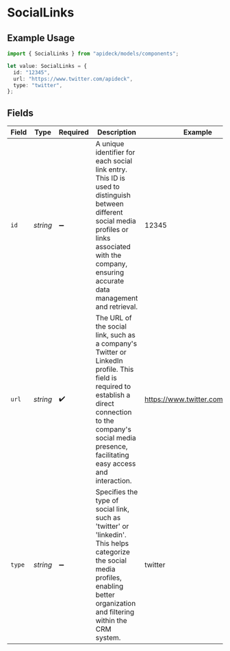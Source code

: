 # SocialLinks

## Example Usage

```typescript
import { SocialLinks } from "apideck/models/components";

let value: SocialLinks = {
  id: "12345",
  url: "https://www.twitter.com/apideck",
  type: "twitter",
};
```

## Fields

| Field                                                                                                                                                                                                                  | Type                                                                                                                                                                                                                   | Required                                                                                                                                                                                                               | Description                                                                                                                                                                                                            | Example                                                                                                                                                                                                                |
| ---------------------------------------------------------------------------------------------------------------------------------------------------------------------------------------------------------------------- | ---------------------------------------------------------------------------------------------------------------------------------------------------------------------------------------------------------------------- | ---------------------------------------------------------------------------------------------------------------------------------------------------------------------------------------------------------------------- | ---------------------------------------------------------------------------------------------------------------------------------------------------------------------------------------------------------------------- | ---------------------------------------------------------------------------------------------------------------------------------------------------------------------------------------------------------------------- |
| `id`                                                                                                                                                                                                                   | *string*                                                                                                                                                                                                               | :heavy_minus_sign:                                                                                                                                                                                                     | A unique identifier for each social link entry. This ID is used to distinguish between different social media profiles or links associated with the company, ensuring accurate data management and retrieval.          | 12345                                                                                                                                                                                                                  |
| `url`                                                                                                                                                                                                                  | *string*                                                                                                                                                                                                               | :heavy_check_mark:                                                                                                                                                                                                     | The URL of the social link, such as a company's Twitter or LinkedIn profile. This field is required to establish a direct connection to the company's social media presence, facilitating easy access and interaction. | https://www.twitter.com/apideck                                                                                                                                                                                        |
| `type`                                                                                                                                                                                                                 | *string*                                                                                                                                                                                                               | :heavy_minus_sign:                                                                                                                                                                                                     | Specifies the type of social link, such as 'twitter' or 'linkedin'. This helps categorize the social media profiles, enabling better organization and filtering within the CRM system.                                 | twitter                                                                                                                                                                                                                |